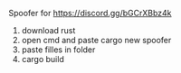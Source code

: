 Spoofer for https://discord.gg/bGCrXBbz4k
1. download rust
2. open cmd and paste cargo new spoofer
3. paste filles in folder
4. cargo build
